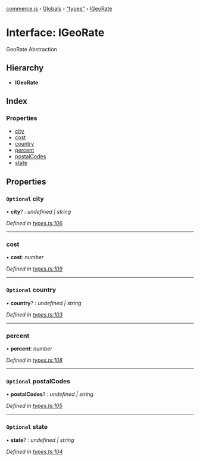 [commerce.js](../README.md) › [Globals](../globals.md) › ["types"](../modules/_types_.md) › [IGeoRate](_types_.igeorate.md)

# Interface: IGeoRate

GeoRate Abstraction

## Hierarchy

* **IGeoRate**

## Index

### Properties

* [city](_types_.igeorate.md#optional-city)
* [cost](_types_.igeorate.md#cost)
* [country](_types_.igeorate.md#optional-country)
* [percent](_types_.igeorate.md#percent)
* [postalCodes](_types_.igeorate.md#optional-postalcodes)
* [state](_types_.igeorate.md#optional-state)

## Properties

### `Optional` city

• **city**? : *undefined | string*

*Defined in [types.ts:106](https://github.com/shopjs/commerce.js/blob/7322797/src/types.ts#L106)*

___

###  cost

• **cost**: *number*

*Defined in [types.ts:109](https://github.com/shopjs/commerce.js/blob/7322797/src/types.ts#L109)*

___

### `Optional` country

• **country**? : *undefined | string*

*Defined in [types.ts:103](https://github.com/shopjs/commerce.js/blob/7322797/src/types.ts#L103)*

___

###  percent

• **percent**: *number*

*Defined in [types.ts:108](https://github.com/shopjs/commerce.js/blob/7322797/src/types.ts#L108)*

___

### `Optional` postalCodes

• **postalCodes**? : *undefined | string*

*Defined in [types.ts:105](https://github.com/shopjs/commerce.js/blob/7322797/src/types.ts#L105)*

___

### `Optional` state

• **state**? : *undefined | string*

*Defined in [types.ts:104](https://github.com/shopjs/commerce.js/blob/7322797/src/types.ts#L104)*

